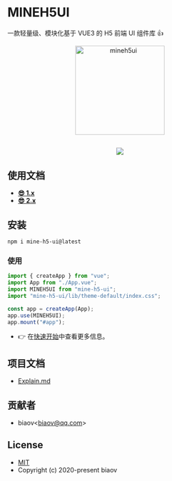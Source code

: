 # MINEH5UI

一款轻量级、模块化基于 VUE3 的 H5 前端 UI 组件库 👍

<p align="center">
    <a href="https://mineh5ui.biaov.cn/v2">
        <img src="https://mineh5ui.biaov.cn/v2/logo.svg" width="200px" title="mineh5ui" alt="mineh5ui">
    </a>
</p>
<h2 align="center"><a href="https://mineh5ui.biaov.cn/v2"><img src="https://img.shields.io/badge/npm-2.3.1-beta.1-blue" /></a></h2>

## 使用文档

- **[😎 1.x](https://mineh5ui.biaov.cn/)**
- **[😎 2.x](https://mineh5ui.biaov.cn/v2)**

## 安装

```Basic
npm i mine-h5-ui@latest
```

### 使用

```JavaScript
import { createApp } from "vue";
import App from "./App.vue";
import MINEH5UI from "mine-h5-ui";
import "mine-h5-ui/lib/theme-default/index.css";

const app = createApp(App);
app.use(MINEH5UI);
app.mount("#app");
```

- 👉 在[快速开始](https://mineh5ui.biaov.cn/v2/doc/start)中查看更多信息。

## 项目文档

- [Explain.md](https://github.com/biaov/MINE-H5-UI/blob/master/Explain.md)

## 贡献者

- biaov\<biaov@qq.com\>

## License

- [MIT](https://github.com/biaov/MINE-H5-UI/blob/master/LICENSE)
- Copyright (c) 2020-present biaov

